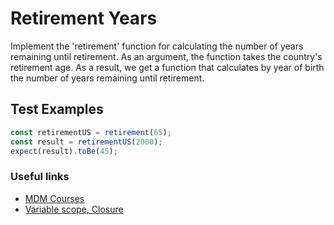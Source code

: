 # Retirement Years

Implement the 'retirement' function for calculating the number of years remaining until retirement.
As an argument, the function takes the country's retirement age.
As a result, we get a function that calculates by year of birth the number of years remaining until retirement.

## Test Examples

```javascript
const retirementUS = retirement(65);
const result = retirementUS(2000);
expect(result).toBe(45);
```

### Useful links

- [MDM Courses](https://developer.mozilla.org/en-US/docs/Web/JavaScript/Closures)
- [Variable scope, Closure](https://javascript.info/closure)